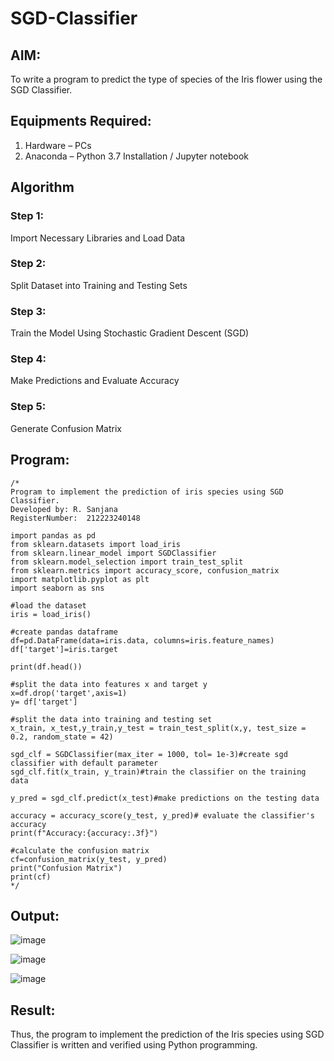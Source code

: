 
# SGD-Classifier
## AIM:
To write a program to predict the type of species of the Iris flower using the SGD Classifier.

## Equipments Required:
1. Hardware – PCs
2. Anaconda – Python 3.7 Installation / Jupyter notebook

## Algorithm
### Step 1:
Import Necessary Libraries and Load Data
### Step 2:
Split Dataset into Training and Testing Sets
### Step 3:
Train the Model Using Stochastic Gradient Descent (SGD)
### Step 4:
Make Predictions and Evaluate Accuracy
### Step 5:
Generate Confusion Matrix

## Program:
```
/*
Program to implement the prediction of iris species using SGD Classifier.
Developed by: R. Sanjana
RegisterNumber:  212223240148

import pandas as pd
from sklearn.datasets import load_iris
from sklearn.linear_model import SGDClassifier
from sklearn.model_selection import train_test_split
from sklearn.metrics import accuracy_score, confusion_matrix
import matplotlib.pyplot as plt
import seaborn as sns

#load the dataset
iris = load_iris()

#create pandas dataframe
df=pd.DataFrame(data=iris.data, columns=iris.feature_names)
df['target']=iris.target

print(df.head())

#split the data into features x and target y
x=df.drop('target',axis=1)
y= df['target']

#split the data into training and testing set
x_train, x_test,y_train,y_test = train_test_split(x,y, test_size = 0.2, random_state = 42)

sgd_clf = SGDClassifier(max_iter = 1000, tol= 1e-3)#create sgd classifier with default parameter
sgd_clf.fit(x_train, y_train)#train the classifier on the training data

y_pred = sgd_clf.predict(x_test)#make predictions on the testing data

accuracy = accuracy_score(y_test, y_pred)# evaluate the classifier's accuracy
print(f"Accuracy:{accuracy:.3f}")

#calculate the confusion matrix
cf=confusion_matrix(y_test, y_pred)
print("Confusion Matrix")
print(cf)
*/
```

## Output:
![image](https://github.com/user-attachments/assets/cc47ecd8-9049-45e6-a586-a77274ad9f7a)

![image](https://github.com/user-attachments/assets/e86c22c4-2827-4454-893e-1833fb288993)

![image](https://github.com/user-attachments/assets/a05c5ed4-a05b-4266-8b69-d11e191b6150)

## Result:
Thus, the program to implement the prediction of the Iris species using SGD Classifier is written and verified using Python programming.
